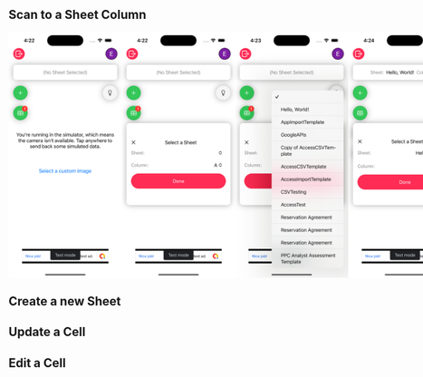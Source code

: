 ## Scan to a Sheet Column

<div style="display: flex;">
  <img width="200" src="./assets/select-sheet/select-sheet-1.0.png" />
  <img width="200" src="./assets/select-sheet/select-sheet-1.1.png" />
  <img width="200" src="./assets/select-sheet/select-sheet-1.2.png" />
  <img width="200" src="./assets/select-sheet/select-sheet-1.3.png" />
  <img width="200" src="./assets/select-sheet/select-sheet-1.4.png" />
  <img width="200" src="./assets/select-sheet/select-sheet-1.5.png" />
  <img width="200" src="./assets/select-sheet/select-sheet-1.6.png" />
</div>


## Create a new Sheet

## Update a Cell

## Edit a Cell
